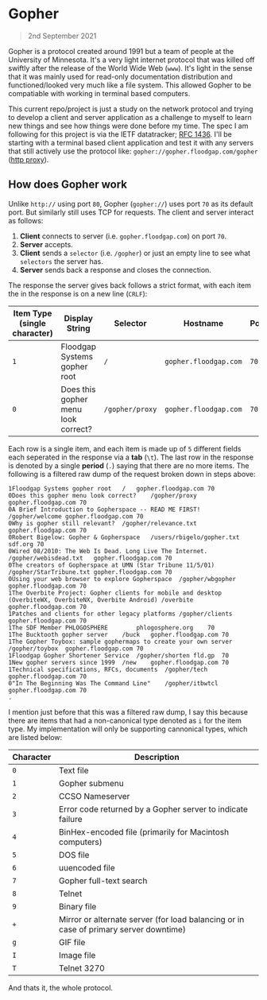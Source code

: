 # Gopher
> 2nd September 2021

Gopher is a protocol created around 1991 but a team of people at the University
of Minnesota. It's a very light internet protocol that was killed off swiftly 
after the release of the World Wide Web (`www`). It's light in the sense that it
was mainly used for read-only documentation distribution and functioned/looked 
very much like a file system. This allowed Gopher to be compatiable with working
in terminal based computers.

This current repo/project is just a study on the network protocol and trying to
develop a client and server application as a challenge to myself to learn new 
things and see how things were done before my time. The spec I am following for
this project is via the IETF datatracker; 
[RFC 1436](https://datatracker.ietf.org/doc/html/rfc1436). I'll be starting with
a terminal based client application and test it with any servers that still 
actively use the protocol like: `gopher://gopher.floodgap.com/gopher` 
([http proxy](http://gopher.floodgap.com/gopher/gw.lite)).

## How does Gopher work

Unlike `http://` using port `80`, Gopher (`gopher://`) uses port `70` as its 
default port. But similarly still uses TCP for requests. The client and server 
interact as follows:
1. **Client** connects to server (i.e. `gopher.floodgap.com`) on
port `70`.
2. **Server** accepts.
3. **Client** sends a `selector` (i.e. `/gopher`) or just an empty line to see 
what `selectors` the server has.
4. **Server** sends back a response and closes the connection.

The response the server gives back follows a strict format, with each item the
in the response is on a new line (`CRLF`):

| Item Type (single character) | Display String | Selector | Hostname | Port |
| --- | --- | --- | --- | --- |
| `1` | Floodgap Systems gopher root | `/` | `gopher.floodgap.com` | `70` | 
| `0` | Does this gopher menu look correct? | `/gopher/proxy` | `gopher.floodgap.com` | `70` |

Each row is a single item, and each item is made up of `5` different fields each
seperated in the response via a **tab** (`\t`). The last row in the response is
denoted by a single **period** (`.`) saying that there are no more items. The 
following is a filtered raw dump of the request broken down in steps above:

```
1Floodgap Systems gopher root	/	gopher.floodgap.com	70
0Does this gopher menu look correct?	/gopher/proxy	gopher.floodgap.com	70
0A Brief Introduction to Gopherspace -- READ ME FIRST!	/gopher/welcome	gopher.floodgap.com	70
0Why is gopher still relevant?	/gopher/relevance.txt	gopher.floodgap.com	70
0Robert Bigelow: Gopher & Gopherspace	/users/rbigelo/gopher.txt	sdf.org	70
0Wired 08/2010: The Web Is Dead. Long Live The Internet.	/gopher/webisdead.txt	gopher.floodgap.com	70
0The creators of Gopherspace at UMN (Star Tribune 11/5/01)	/gopher/StarTribune.txt	gopher.floodgap.com	70
0Using your web browser to explore Gopherspace	/gopher/wbgopher	gopher.floodgap.com	70
1The Overbite Project: Gopher clients for mobile and desktop (OverbiteWX, OverbiteNX, Overbite Android)	/overbite	gopher.floodgap.com	70
1Patches and clients for other legacy platforms	/gopher/clients	gopher.floodgap.com	70
1The SDF Member PHLOGOSPHERE		phlogosphere.org	70
1The Bucktooth gopher server	/buck	gopher.floodgap.com	70
1The Gopher Toybox: sample gophermaps to create your own server	/gopher/toybox	gopher.floodgap.com	70
1Floodgap Gopher Shortener Service	/gopher/shorten	fld.gp	70
1New gopher servers since 1999	/new	gopher.floodgap.com	70
1Technical specifications, RFCs, documents	/gopher/tech	gopher.floodgap.com	70
0"In The Beginning Was The Command Line"	/gopher/itbwtcl	gopher.floodgap.com	70
.
```

I mention just before that this was a filtered raw dump, I say this because 
there are items that had a non-canonical type denoted as `i` for the item type.
My implementation will only be supporting cannonical types, which are listed 
below:

| Character | Description |
| --- | --- |
| `0` | Text file |
| `1` | Gopher submenu |
| `2` | CCSO Nameserver |
| `3` | Error code returned by a Gopher server to indicate failure |
| `4` | BinHex-encoded file (primarily for Macintosh computers) |
| `5` | DOS file |
| `6` | uuencoded file |
| `7` | Gopher full-text search |
| `8` | Telnet |
| `9` | Binary file |
| `+` | Mirror or alternate server (for load balancing or in case of primary server downtime) |
| `g` | GIF file |
| `I` | Image file |
| `T` | Telnet 3270 |

And thats it, the whole protocol. 